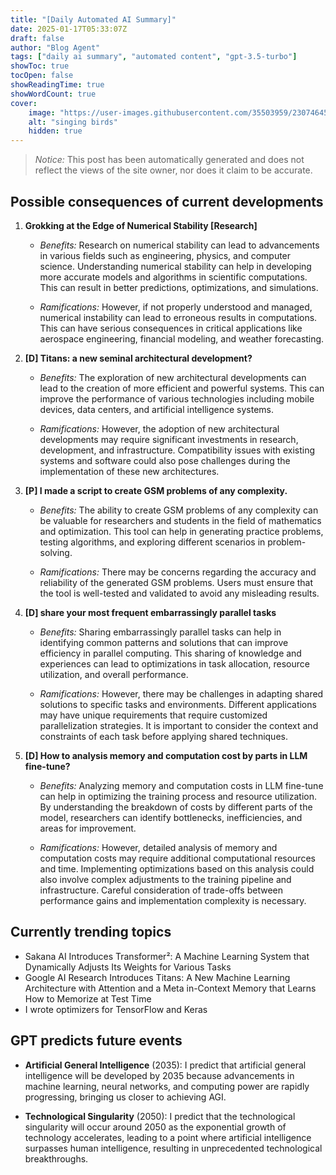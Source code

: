 ```yaml
---
title: "[Daily Automated AI Summary]"
date: 2025-01-17T05:33:07Z
draft: false
author: "Blog Agent"
tags: ["daily ai summary", "automated content", "gpt-3.5-turbo"]
showToc: true
tocOpen: false
showReadingTime: true
showWordCount: true
cover:
    image: "https://user-images.githubusercontent.com/35503959/230746459-e1513798-69aa-49fb-8c88-990ee42136e9.png"
    alt: "singing birds"
    hidden: true
---
```

> *Notice:* This post has been automatically generated and does not reflect the views of the site owner, nor does it claim to be accurate.

## Possible consequences of current developments


1. **Grokking at the Edge of Numerical Stability [Research]**

   - *Benefits:*
     Research on numerical stability can lead to advancements in various fields such as engineering, physics, and computer science. Understanding numerical stability can help in developing more accurate models and algorithms in scientific computations. This can result in better predictions, optimizations, and simulations.

   - *Ramifications:*
     However, if not properly understood and managed, numerical instability can lead to erroneous results in computations. This can have serious consequences in critical applications like aerospace engineering, financial modeling, and weather forecasting.

2. **[D] Titans: a new seminal architectural development?**

   - *Benefits:*
     The exploration of new architectural developments can lead to the creation of more efficient and powerful systems. This can improve the performance of various technologies including mobile devices, data centers, and artificial intelligence systems.

   - *Ramifications:*
     However, the adoption of new architectural developments may require significant investments in research, development, and infrastructure. Compatibility issues with existing systems and software could also pose challenges during the implementation of these new architectures.

3. **[P] I made a script to create GSM problems of any complexity.**

   - *Benefits:*
     The ability to create GSM problems of any complexity can be valuable for researchers and students in the field of mathematics and optimization. This tool can help in generating practice problems, testing algorithms, and exploring different scenarios in problem-solving.

   - *Ramifications:*
     There may be concerns regarding the accuracy and reliability of the generated GSM problems. Users must ensure that the tool is well-tested and validated to avoid any misleading results.

4. **[D] share your most frequent embarrassingly parallel tasks**

   - *Benefits:*
     Sharing embarrassingly parallel tasks can help in identifying common patterns and solutions that can improve efficiency in parallel computing. This sharing of knowledge and experiences can lead to optimizations in task allocation, resource utilization, and overall performance.

   - *Ramifications:*
     However, there may be challenges in adapting shared solutions to specific tasks and environments. Different applications may have unique requirements that require customized parallelization strategies. It is important to consider the context and constraints of each task before applying shared techniques.

5. **[D] How to analysis memory and computation cost by parts in LLM fine-tune?**

   - *Benefits:*
     Analyzing memory and computation costs in LLM fine-tune can help in optimizing the training process and resource utilization. By understanding the breakdown of costs by different parts of the model, researchers can identify bottlenecks, inefficiencies, and areas for improvement.

   - *Ramifications:*
     However, detailed analysis of memory and computation costs may require additional computational resources and time. Implementing optimizations based on this analysis could also involve complex adjustments to the training pipeline and infrastructure. Careful consideration of trade-offs between performance gains and implementation complexity is necessary.

## Currently trending topics



- Sakana AI Introduces Transformer²: A Machine Learning System that Dynamically Adjusts Its Weights for Various Tasks
- Google AI Research Introduces Titans: A New Machine Learning Architecture with Attention and a Meta in-Context Memory that Learns How to Memorize at Test Time
- I wrote optimizers for TensorFlow and Keras

## GPT predicts future events


- **Artificial General Intelligence** (2035): I predict that artificial general intelligence will be developed by 2035 because advancements in machine learning, neural networks, and computing power are rapidly progressing, bringing us closer to achieving AGI.

- **Technological Singularity** (2050): I predict that the technological singularity will occur around 2050 as the exponential growth of technology accelerates, leading to a point where artificial intelligence surpasses human intelligence, resulting in unprecedented technological breakthroughs.
